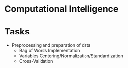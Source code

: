 # Computational Intelligence

# Tasks

+ Preprocessing and preparation of data
  + Bag of Words Implementation 
  + Variables Centering/Normalization/Standardization
  + Cross-Validation
